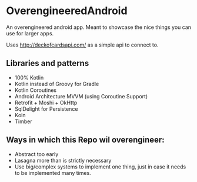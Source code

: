 # OverengineeredAndroid
An overengineered android app. Meant to showcase the nice things you can use for larger apps. 

Uses http://deckofcardsapi.com/ as a simple api to connect to.

## Libraries and patterns

- 100% Kotlin
- Kotlin instead of Groovy for Gradle
- Kotlin Coroutines
- Android Architecture MVVM (using Coroutine Support)
- Retrofit + Moshi + OkHttp
- SqlDelight for Persistence
- Koin
- Timber

## Ways in which this Repo wil overengineer:

- Abstract too early
- Lasagna more than is strictly necessary
- Use big/complex systems to implement one thing, just in case it needs to be implemented many times.
